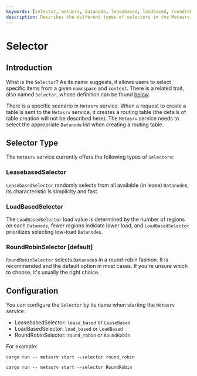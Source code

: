 ```yaml
---
keywords: [selector, metasrv, datanode, leasebased, loadbased, roundrobin]
description: Describes the different types of selectors in the Metasrv service, their characteristics, and how to configure them.
---
```


# Selector

## Introduction

What is the `Selector`? As its name suggests, it allows users to select specific items from a given `namespace` and `context`. There is a related trait, also named `Selector`, whose definition can be found [below][0].

[0]: https://github.com/GreptimeTeam/greptimedb/blob/main/src/meta-srv/src/selector.rs

There is a specific scenario in `Metasrv` service. When a request to create a table is sent to the `Metasrv` service, it creates a routing table (the details of table creation will not be described here). The `Metasrv` service needs to select the appropriate `Datanode` list when creating a routing table.

## Selector Type

The `Metasrv` service currently offers the following types of `Selectors`:

### LeasebasedSelector

`LeasebasedSelector` randomly selects from all available (in lease) `Datanode`s, its characteristic is simplicity and fast.

### LoadBasedSelector

The `LoadBasedSelector` load value is determined by the number of regions on each `Datanode`, fewer regions indicate lower load, and `LoadBasedSelector` prioritizes selecting low-load `Datanodes`.

### RoundRobinSelector [default]
`RoundRobinSelector` selects `Datanode`s in a round-robin fashion. It is recommended and the default option in most cases. If you're unsure which to choose, it's usually the right choice.

## Configuration

You can configure the `Selector` by its name when starting the `Metasrv` service.

- LeasebasedSelector: `lease_based` or `LeaseBased`
- LoadBasedSelector: `load_based` or `LoadBased`
- RoundRobinSelector: `round_robin` or `RoundRobin`

For example:

```shell
cargo run -- metasrv start --selector round_robin
```

```shell
cargo run -- metasrv start --selector RoundRobin
```
